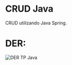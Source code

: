 # CRUD Java
CRUD utilizando Java Spring.

# DER:

![DER TP Java](https://github.com/manuelKrivoy/Facturacion-Java/assets/63810676/47d74e3b-106b-4557-b96b-cf047dbb6f53)



